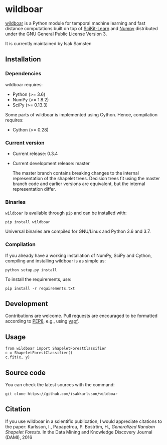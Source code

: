 # wildboar

[wildboar](https://isaksamsten.github.io/wildboar/) is a Python module for temporal machine learning and fast
distance computations built on top of
[SciKit-Learn](https://scikit-learn.org) and [Numpy](https://numpy.org)
distributed under the GNU General Public License Version 3.

It is currently maintained by Isak Samsten

## Installation

### Dependencies

wildboar requires:

 * Python (>= 3.6)
 * NumPy (>= 1.8.2)
 * SciPy (>= 0.13.3)
 
Some parts of wildboar is implemented using Cython. Hence, compilation
requires:

 * Cython (>= 0.28)

### Current version

- Current release: 0.3.4
- Current development release: master
  
  The master branch contains breaking changes to the internal representation
  of the shapelet trees. Decision trees fit using the master branch code
  and earlier versions are equivalent, but the internal representation differ.

### Binaries

`wildboar` is available through `pip` and can be installed with:

    pip install wildboar

Universal binaries are compiled for GNU/Linux and Python 3.6 and 3.7.

### Compilation

If you already have a working installation of NumPy, SciPy and Cython,
compiling and installing wildboar is as simple as:

    python setup.py install
	
To install the requirements, use:

    pip install -r requirements.txt
	

## Development

Contributions are welcome. Pull requests are encouraged to be
formatted according to
[PEP8](https://www.python.org/dev/peps/pep-0008/), e.g., using
[yapf](https://github.com/google/yapf).

## Usage

    from wildboar import ShapeletForestClassifier
    c = ShapeletForestClassifier()
    c.fit(x, y)

## Source code

You can check the latest sources with the command:

    git clone https://github.com/isakkarlsson/wildboar
	
## Citation

If you use wildboar in a scientific publication, I would appreciate
citations to the paper: Karlsson, I., Papapetrou, P. Boström, H.,
*Generalized Random Shapelet Forests*. In the Data Mining and
Knowledge Discovery Journal (DAMI), 2016
